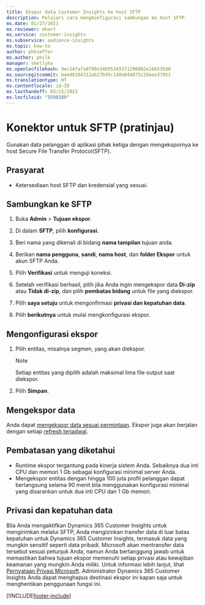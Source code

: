 ```yaml
---
title: Ekspor data Customer Insights ke host SFTP
description: Pelajari cara mengkonfigurasi sambungan ke host SFTP.
ms.date: 01/27/2021
ms.reviewer: mhart
ms.service: customer-insights
ms.subservice: audience-insights
ms.topic: how-to
author: phkieffer
ms.author: philk
manager: shellyha
ms.openlocfilehash: 9ec14fafa8f99e34b95349371298082e166535d0
ms.sourcegitcommit: bae40184312ab27b95c140a044875c2daea37951
ms.translationtype: HT
ms.contentlocale: id-ID
ms.lasthandoff: 03/15/2021
ms.locfileid: "5598389"
---
```

# <a name="connector-for-sftp-preview"></a>Konektor untuk SFTP (pratinjau)

Gunakan data pelanggan di aplikasi pihak ketiga dengan mengekspornya ke host Secure File Transfer Protocol(SFTP).

## <a name="prerequisites"></a>Prasyarat

- Ketersediaan host SFTP dan kredensial yang sesuai.

## <a name="connect-to-sftp"></a>Sambungkan ke SFTP

1. Buka **Admin** > **Tujuan ekspor**.

1. Di dalam **SFTP**, pilih **konfigurasi**.

1. Beri nama yang dikenali di bidang **nama tampilan** tujuan anda.

1. Berikan **nama pengguna**, **sandi**, **nama host**, dan **folder Ekspor** untuk akun SFTP Anda.

1. Pilih **Verifikasi** untuk menguji koneksi.

1. Setelah verifikasi berhasil, pilih jika Anda ingin mengekspor data **Di-zip** atau **Tidak di-zip**, dan pilih **pembatas bidang** untuk file yang diekspor.

1. Pilih **saya setuju** untuk mengonfirmasi **privasi dan kepatuhan data**.

1. Pilih **berikutnya** untuk mulai mengkonfigurasi ekspor.

## <a name="configure-the-export"></a>Mengonfigurasi ekspor

1. Pilih entitas, misalnya segmen, yang akan diekspor.

   > [!NOTE]
   > Setiap entitas yang dipilih adalah maksimal lima file output saat diekspor. 

1. Pilih **Simpan**.

## <a name="export-the-data"></a>Mengekspor data

Anda dapat [mengekspor data sesuai permintaan](export-destinations.md). Ekspor juga akan berjalan dengan setiap [refresh terjadwal](system.md#schedule-tab).

## <a name="known-limitations"></a>Pembatasan yang diketahui

- Runtime ekspor tergantung pada kinerja sistem Anda. Sebaiknya dua inti CPU dan memori 1 Gb sebagai konfigurasi minimal server Anda. 
- Mengekspor entitas dengan hingga 100 juta profil pelanggan dapat berlangsung selama 90 menit bila menggunakan konfigurasi minimal yang disarankan untuk dua inti CPU dan 1 Gb memori. 

## <a name="data-privacy-and-compliance"></a>Privasi dan kepatuhan data

Bila Anda mengaktifkan Dynamics 365 Customer Insights untuk mengirimkan melalui SFTP, Anda mengizinkan transfer data di luar batas kepatuhan untuk Dynamics 365 Customer Insights, termasuk data yang mungkin sensitif seperti data pribadi. Microsoft akan mentransfer data tersebut sesuai petunjuk Anda, namun Anda bertanggung jawab untuk memastikan bahwa tujuan ekspor memenuhi setiap privasi atau kewajiban keamanan yang mungkin Anda miliki. Untuk informasi lebih lanjut, lihat [Pernyataan Privasi Microsoft](https://go.microsoft.com/fwlink/?linkid=396732).
Administrator Dynamics 365 Customer Insights Anda dapat menghapus destinasi ekspor ini kapan saja untuk menghentikan penggunaan fungsi ini.


[!INCLUDE[footer-include](../includes/footer-banner.md)]